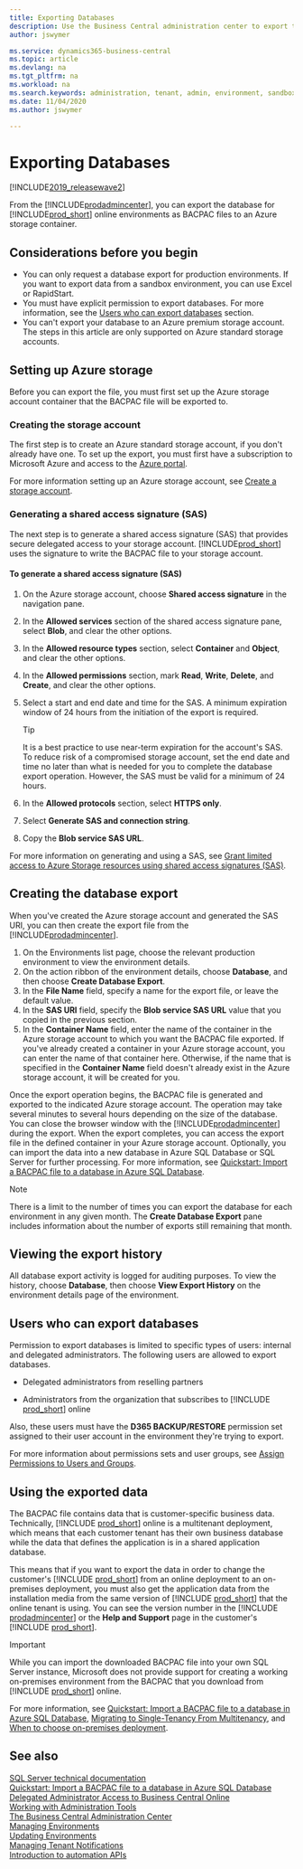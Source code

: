 ```yaml
---
title: Exporting Databases
description: Use the Business Central administration center to export tenant databases per environment.  
author: jswymer

ms.service: dynamics365-business-central
ms.topic: article
ms.devlang: na
ms.tgt_pltfrm: na
ms.workload: na
ms.search.keywords: administration, tenant, admin, environment, sandbox, database, export
ms.date: 11/04/2020
ms.author: jswymer

---
```

# Exporting Databases

[!INCLUDE[2019_releasewave2](../includes/2019_releasewave2.md)]

From the [!INCLUDE[prodadmincenter](../developer/includes/prodadmincenter.md)], you can export the database for [!INCLUDE[prod_short](../developer/includes/prod_short.md)] online environments as BACPAC files to an Azure storage container.

## Considerations before you begin

- You can only request a database export for production environments. If you want to export data from a sandbox environment, you can use Excel or RapidStart.
- You must have explicit permission to export databases. For more information, see the [Users who can export databases](#users-who-can-export-databases) section.
- You can't export your database to an Azure premium storage account. The steps in this article are only supported on Azure standard storage accounts.

## Setting up Azure storage

Before you can export the file, you must first set up the Azure storage account container that the BACPAC file will be exported to.  

### Creating the storage account

The first step is to create an Azure standard storage account, if you don't already have one. To set up the export, you must first have a subscription to Microsoft Azure and access to the [Azure portal](https://portal.azure.com). 

For more information setting up an Azure storage account, see [Create a storage account](/azure/storage/common/storage-quickstart-create-account?tabs=azure-portal).

### Generating a shared access signature (SAS)

The next step is to generate a shared access signature (SAS) that provides secure delegated access to your storage account. [!INCLUDE[prod_short](../developer/includes/prod_short.md)] uses the signature to write the BACPAC file to your storage account.

#### To generate a shared access signature (SAS)

1. On the Azure storage account, choose **Shared access signature** in the navigation pane.
2. In the **Allowed services** section of the shared access signature pane, select **Blob**, and clear the other options.
3. In the **Allowed resource types** section, select **Container** and **Object**, and clear the other options.
4. In the **Allowed permissions** section, mark **Read**, **Write**, **Delete**, and **Create**, and clear the other options.
5. Select a start and end date and time for the SAS. A minimum expiration window of 24 hours from the initiation of the export is required.

    > [!TIP]
    > It is a best practice to use near-term expiration for the account's SAS. To reduce risk of a compromised storage account, set the end date and time no later than what is needed for you to complete the database export operation. However, the SAS must be valid for a minimum of 24 hours.

6. In the **Allowed protocols** section, select **HTTPS only**.
7. Select **Generate SAS and connection string**.
8. Copy the **Blob service SAS URL**.

For more information on generating and using a SAS, see [Grant limited access to Azure Storage resources using shared access signatures (SAS)](/azure/storage/common/storage-sas-overview).

## Creating the database export

When you've created the Azure storage account and generated the SAS URI, you can then create the export file from the [!INCLUDE[prodadmincenter](../developer/includes/prodadmincenter.md)].

1. On the Environments list page, choose the relevant production environment to view the environment details.
2. On the action ribbon of the environment details, choose **Database**, and then choose **Create Database Export**.
3. In the **File Name** field, specify a name for the export file, or leave the default value.
4. In the **SAS URI** field, specify the **Blob service SAS URL** value that you copied in the previous section.
5. In the **Container Name** field, enter the name of the container in the Azure storage account to which you want the BACPAC file exported. If you've already created a container in your Azure storage account, you can enter the name of that container here. Otherwise, if the name that is specified in the **Container Name** field doesn't already exist in the Azure storage account, it will be created for you.

Once the export operation begins, the BACPAC file is generated and exported to the indicated Azure storage account. The operation may take several minutes to several hours depending on the size of the database. You can close the browser window with the [!INCLUDE[prodadmincenter](../developer/includes/prodadmincenter.md)] during the export. When the export completes, you can access the export file in the defined container in your Azure storage account. Optionally, you can import the data into a new database in Azure SQL Database or SQL Server for further processing. For more information, see [Quickstart: Import a BACPAC file to a database in Azure SQL Database](/azure/sql-database/sql-database-import).  

> [!NOTE]
> There is a limit to the number of times you can export the database for each environment in any given month. The **Create Database Export** pane includes information about the number of exports still remaining that month.

## Viewing the export history

All database export activity is logged for auditing purposes. To view the history, choose **Database**, then choose **View Export History** on the environment details page of the environment.

## Users who can export databases

Permission to export databases is limited to specific types of users: internal and delegated administrators. The following users are allowed to export databases.

- Delegated administrators from reselling partners

- Administrators from the organization that subscribes to [!INCLUDE [prod_short](../developer/includes/prod_short.md)] online

Also, these users must have the **D365 BACKUP/RESTORE** permission set assigned to their user account in the environment they're trying to export.

For more information about permissions sets and user groups, see [Assign Permissions to Users and Groups](/dynamics365/business-central/ui-define-granular-permissions).  

## Using the exported data

The BACPAC file contains data that is customer-specific business data. Technically, [!INCLUDE [prod_short](../developer/includes/prod_short.md)] online is a multitenant deployment, which means that each customer tenant has their own business database while the data that defines the application is in a shared application database.  

This means that if you want to export the data in order to change the customer's [!INCLUDE [prod_short](../developer/includes/prod_short.md)] from an online deployment to an on-premises deployment, you must also get the application data from the installation media from the same version of [!INCLUDE [prod_short](../developer/includes/prod_short.md)] that the online tenant is using. You can see the version number in the [!INCLUDE [prodadmincenter](../developer/includes/prodadmincenter.md)] or the **Help and Support** page in the customer's [!INCLUDE [prod_short](../developer/includes/prod_short.md)].  

> [!IMPORTANT]
> While you can import the downloaded BACPAC file into your own SQL Server instance, Microsoft does not provide support for creating a working on-premises environment from the BACPAC that you download from [!INCLUDE [prod_short](../developer/includes/prod_short.md)] online.  

For more information, see [Quickstart: Import a BACPAC file to a database in Azure SQL Database](/azure/sql-database/sql-database-import), [Migrating to Single-Tenancy From Multitenancy](../deployment/Merging-an-Application-Database-with-a-Tenant-Database.md), and [When to choose on-premises deployment](../deployment/Deployment.md#when-to-choose-on-premises-deployment).  

## See also

[SQL Server technical documentation](/sql/sql-server/)  
[Quickstart: Import a BACPAC file to a database in Azure SQL Database](/azure/sql-database/sql-database-import)  
[Delegated Administrator Access to Business Central Online](delegated-admin.md)  
[Working with Administration Tools](administration.md)  
[The Business Central Administration Center](tenant-admin-center.md)  
[Managing Environments](tenant-admin-center-environments.md)  
[Updating Environments](tenant-admin-center-update-management.md)  
[Managing Tenant Notifications](tenant-admin-center-notifications.md)  
[Introduction to automation APIs](itpro-introduction-to-automation-apis.md)  
